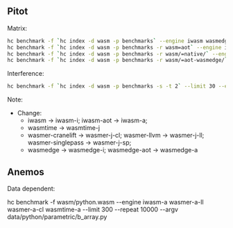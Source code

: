 ## Pitot

Matrix:
```sh
hc benchmark -f `hc index -d wasm -p benchmarks` --engine iwasm wasmedge wasmtime wasmer-cranelift wasmer-singlepass wasmer-llvm
hc benchmark -f `hc index -d wasm -p benchmarks -r wasm=aot` --engine iwasm-aot
hc benchmark -f `hc index -d wasm -p benchmarks -r wasm/=native/` --engine native
hc benchmark -f `hc index -d wasm -p benchmarks -r wasm/=aot-wasmedge/` --engine wasmedge-aot
```

Interference:
```sh
hc benchmark -f `hc index -d wasm -p benchmarks -s -t 2` --limit 30 --engine iwasm wasmedge wasmtime wasmer-cranelift wasmer-singlepass wasmer-llvm
```

Note:
- Change:
    - iwasm -> iwasm-i; iwasm-aot -> iwasm-a;
    - wasmtime -> wasmtime-j
    - wasmer-cranelift -> wasmer-j-cl; wasmer-llvm -> wasmer-j-ll; wasmer-singlepass -> wasmer-j-sp;
    - wasmedge -> wasmedge-i; wasmedge-aot -> wasmedge-a

## Anemos

Data dependent:


hc benchmark -f wasm/python.wasm --engine iwasm-a wasmer-a-ll wasmer-a-cl wasmtime-a --limit 300 --repeat 10000 --argv data/python/parametric/b_array.py
